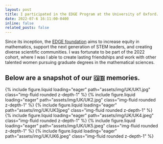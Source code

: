 ```yaml
---
layout: post
title: I participated in the EDGE Program at the University of Oxford. 
date: 2022-07-6 16:11:00-0400
inline: false
related_posts: false
---
```


Since its inception, the [EDGE foundation](https://www.edgeforwomen.org/) aims to increase equity in mathematics, support the next generation of STEM leaders, and creating diverse scientific communities. I was fortunate to be part of the 2022 cohort, where I was I able to create lasting friendships and work with other talented women pursuing graduate degrees in the mathematical sciences. 

Below are a snapshot of our :gb: memories. 
---

<swiper-container keyboard="true" navigation="true" pagination="true" pagination-clickable="true" pagination-dynamic-bullets="true" rewind="true">
  <swiper-slide>{% include figure.liquid loading="eager" path="assets/img/UK/UK1.jpg" class="img-fluid rounded z-depth-1" %}</swiper-slide>
  <swiper-slide>{% include figure.liquid loading="eager" path="assets/img/UK/UK2.jpg" class="img-fluid rounded z-depth-1" %}</swiper-slide>
  <swiper-slide>{% include figure.liquid loading="eager" path="assets/img/UK/UK3jpeg" class="img-fluid rounded z-depth-1" %}</swiper-slide>
  <swiper-slide>{% include figure.liquid loading="eager" path="assets/img/UK/UK4.jpeg" class="img-fluid rounded z-depth-1" %}</swiper-slide>
  <swiper-slide>{% include figure.liquid loading="eager" path="assets/img/UK/UK5.jpeg" class="img-fluid rounded z-depth-1" %}</swiper-slide>
  <swiper-slide>{% include figure.liquid loading="eager" path="assets/img/UK/UK6.jpeg" class="img-fluid rounded z-depth-1" %}</swiper-slide>
</swiper-container>


